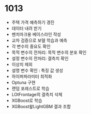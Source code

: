 # 1013
* 주택 가격 예측하기 경진
* 데이터 내려 받기
* 벤치마크용 베이스라인 작성
* 교차 검증으로 보델 학습과 예측 
* 각 변수의 중요도 확인
* 목적 변수의 전처리: 목적 변수의 분포 확인
* 설정 변수의 전처리: 결측치 확인
* 이상치 제외
* 설명 변수 확인 : 특징 값 생성
* 하이퍼파라미터 최적화
* Optuna 구현
* 랜덤 포레스트로 학습
* LOtFrontage의 결측치 삭제
* XGBoost로 학습
* XGBoost왚LightGBM 결과 조합

